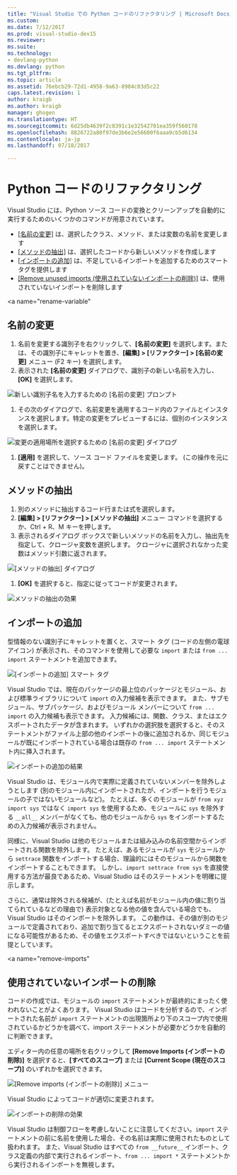 ```yaml
---
title: "Visual Studio での Python コードのリファクタリング | Microsoft Docs"
ms.custom: 
ms.date: 7/12/2017
ms.prod: visual-studio-dev15
ms.reviewer: 
ms.suite: 
ms.technology:
- devlang-python
ms.devlang: python
ms.tgt_pltfrm: 
ms.topic: article
ms.assetid: 76ebcb29-72d1-4958-9a63-8984c03d5c22
caps.latest.revision: 1
author: kraigb
ms.author: kraigb
manager: ghogen
ms.translationtype: HT
ms.sourcegitcommit: 6d25db4639f2c8391c1e32542701ea359f560178
ms.openlocfilehash: 8826722a80f97de3b6e2e56600f6aaa9cb5d6134
ms.contentlocale: ja-jp
ms.lasthandoff: 07/18/2017

---
```


# <a name="refactoring-python-code"></a>Python コードのリファクタリング

Visual Studio には、Python ソース コードの変換とクリーンアップを自動的に実行するためのいくつかのコマンドが用意されています。

- [[名前の変更]](#rename) は、選択したクラス、メソッド、または変数の名前を変更します
- [[メソッドの抽出]](#extract-method) は、選択したコードから新しいメソッドを作成します
- [[インポートの追加]](#add-import) は、不足しているインポートを追加するためのスマート タグを提供します
- [[Remove unused imports (使用されていないインポートの削除)]](#remove-imports) は、使用されていないインポートを削除します

<a name="rename-variable"</a>
## <a name="rename"></a>名前の変更

1. 名前を変更する識別子を右クリックして、**[名前の変更]** を選択します。または、その識別子にキャレットを置き、**[編集] > [リファクター] > [名前の変更]** メニュー (F2 キー) を選択します。
1. 表示された **[名前の変更]** ダイアログで、識別子の新しい名前を入力し、**[OK]** を選択します。

  ![新しい識別子名を入力するための [名前の変更] プロンプト](media/code-refactor-rename-1.png)

1. その次のダイアログで、名前変更を適用するコード内のファイルとインスタンスを選択します。特定の変更をプレビューするには、個別のインスタンスを選択します。

  ![変更の適用場所を選択するための [名前の変更] ダイアログ](media/code-refactor-rename-2.png)

1. **[適用]** を選択して、ソース コード ファイルを変更します。 (この操作を元に戻すことはできません)。

## <a name="extract-method"></a>メソッドの抽出

1. 別のメソッドに抽出するコード行または式を選択します。
1. **[編集] > [リファクター] > [メソッドの抽出]** メニュー コマンドを選択するか、Ctrl + R、M キーを押します。
1. 表示されるダイアログ ボックスで新しいメソッドの名前を入力し、抽出先を指定して、クロージャ変数を選択します。 クロージャに選択されなかった変数はメソッド引数に返されます。

  ![[メソッドの抽出] ダイアログ](media/code-refactor-extract-method-1.png)

1. **[OK]** を選択すると、指定に従ってコードが変更されます。

  ![メソッドの抽出の効果](media/code-refactor-extract-method-2.png)

## <a name="add-import"></a>インポートの追加

型情報のない識別子にキャレットを置くと、スマート タグ (コードの左側の電球アイコン) が表示され、そのコマンドを使用して必要な `import` または `from ... import` ステートメントを追加できます。

![[インポートの追加] スマート タグ](media/code-refactor-add-import-1.png)

Visual Studio では、現在のパッケージの最上位のパッケージとモジュール、および標準ライブラリについて `import` の入力候補を表示できます。 また、サブモジュール、サブパッケージ、およびモジュール メンバーについて `from ... import` の入力候補も表示できます。 入力候補には、関数、クラス、またはエクスポートされたデータが含まれます。 いずれかの選択肢を選択すると、そのステートメントがファイル上部の他のインポートの後に追加されるか、同じモジュールが既にインポートされている場合は既存の `from ... import` ステートメント内に挿入されます。

![インポートの追加の結果](media/code-refactor-add-import-2.png)

Visual Studio は、モジュール内で実際に定義されていないメンバーを除外しようとします (別のモジュール内にインポートされたが、インポートを行うモジュールの子ではないモジュールなど)。 たとえば、多くのモジュールが `from xyz import sys` ではなく `import sys` を使用するため、モジュールに `sys` を除外する `__all__` メンバーがなくても、他のモジュールから `sys` をインポートするための入力候補が表示されません。

同様に、Visual Studio は他のモジュールまたは組み込みの名前空間からインポートされる関数を除外します。 たとえば、あるモジュールが `sys` モジュールから `settrace` 関数をインポートする場合、理論的にはそのモジュールから関数をインポートすることもできます。 しかし、`import settrace from sys` を直接使用する方法が最良であるため、Visual Studio はそのステートメントを明確に提示します。

さらに、通常は除外される候補が、(たとえば名前がモジュール内の値に割り当てられているなどの理由で) 表示対象となる他の値を含んでいる場合でも、Visual Studio はそのインポートを除外します。 この動作は、その値が別のモジュールで定義されており、追加で割り当てるとエクスポートされないダミーの値になる可能性があるため、その値をエクスポートすべきではないということを前提としています。

<a name="remove-imports"</a>
## <a name="remove-unused-imports"></a>使用されていないインポートの削除

コードの作成では、モジュールの `import` ステートメントが最終的にまったく使われないことがよくあります。 Visual Studio はコードを分析するので、インポートされた名前が `import` ステートメントの出現箇所より下のスコープ内で使用されているかどうかを調べて、import ステートメントが必要かどうかを自動的に判断できます。

エディター内の任意の場所を右クリックして **[Remove Imports (インポートの削除)]** を選択すると、**[すべてのスコープ]** または **[Current Scope (現在のスコープ)]** のいずれかを選択できます。

![[Remove imports (インポートの削除)] メニュー](media/code-refactor-remove-imports-1.png)

Visual Studio によってコードが適切に変更されます。

![インポートの削除の効果](media/code-refactor-remove-imports-2.png)

Visual Studio は制御フローを考慮しないことに注意してください。`import` ステートメントの前に名前を使用した場合、その名前は実際に使用されたものとして扱われます。 また、Visual Studio はすべての `from __future__` インポート、クラス定義の内部で実行されるインポート、`from ... import *` ステートメントから実行されるインポートを無視します。
